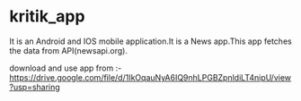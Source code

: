 # kritik_app

It is an Android and IOS mobile application.It is a News app.This app fetches the data from API(newsapi.org). 

download and use app from :-https://drive.google.com/file/d/1IkOqauNyA6IQ9nhLPGBZpnldiLT4nipU/view?usp=sharing
